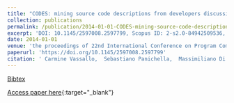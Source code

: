 ```yaml
---
title: "CODES: mining source code descriptions from developers discussions"
collection: publications
permalink: /publication/2014-01-01-CODES-mining-source-code-descriptions-from-developers-discussions
excerpt: 'DOI: 10.1145/2597008.2597799, Scopus ID: 2-s2.0-84942509536, Cited by: 28'
date: 2014-01-01
venue: 'the proceedings of 22nd International Conference on Program Comprehension, ICPC 2014, Hyderabad, India, June 2-3, 2014'
paperurl: 'https://doi.org/10.1145/2597008.2597799'
citation: ' Carmine Vassallo,  Sebastiano Panichella,  Massimiliano Di Penta,  Gerardo Canfora, &quot;CODES: mining source code descriptions from developers discussions.&quot; the proceedings of 22nd International Conference on Program Comprehension, ICPC 2014, Hyderabad, India, June 2-3, 2014, 2014.'
---
```

[Bibtex](https://dblp.org/rec/bib/conf/iwpc/VassalloPPC14)

[Access paper here](https://doi.org/10.1145/2597008.2597799){:target="_blank"}
